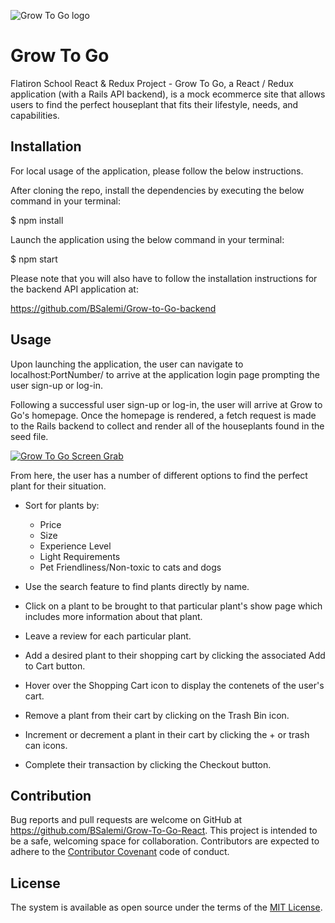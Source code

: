 ![Grow To Go logo](https://fontmeme.com/permalink/190910/cd6f2ab7e2bb65d7267bc46d5894d410.png)

# Grow To Go

Flatiron School React & Redux Project - Grow To Go, a React / Redux application (with a Rails API backend), is a mock ecommerce site that allows users to find the perfect houseplant that fits their lifestyle, needs, and capabilities.  

## Installation

For local usage of the application, please follow the below instructions.

After cloning the repo, install the dependencies by executing the below command in your terminal:

$ npm install

Launch the application using the below command in your terminal:

$ npm start

Please note that you will also have to follow the installation instructions for the backend API application at: 

https://github.com/BSalemi/Grow-to-Go-backend

## Usage

Upon launching the application, the user can navigate to localhost:PortNumber/ to arrive at the application login page prompting the user sign-up or log-in.

Following a successful user sign-up or log-in, the user will arrive at Grow to Go's homepage. Once the homepage is rendered, a fetch request is made to the Rails backend to collect and render all of the houseplants found in the seed file. 

[![Grow To Go Screen Grab](https://i.imgur.com/z5gl848.png)](https://vimeo.com/366899721)

From here, the user has a number of different options to find the perfect plant for their situation. 

   * Sort for plants by:
    	- Price
    	- Size
    	- Experience Level
    	- Light Requirements 
      - Pet Friendliness/Non-toxic to cats and dogs
      
   * Use the search feature to find plants directly by name. 
   * Click on a plant to be brought to that particular plant's show page which includes more information about that plant.
   * Leave a review for each particular plant.
   * Add a desired plant to their shopping cart by clicking the associated Add to Cart button.
   * Hover over the Shopping Cart icon to display the contenets of the user's cart.
   * Remove a plant from their cart by clicking on the Trash Bin icon.
   * Increment or decrement a plant in their cart by clicking the + or trash can icons.
   * Complete their transaction by clicking the Checkout button.
   
## Contribution 
   
Bug reports and pull requests are welcome on GitHub at https://github.com/BSalemi/Grow-To-Go-React. This project is intended to be a safe,   welcoming space for collaboration. Contributors are expected to adhere to the [Contributor Covenant](https://www.contributor-covenant.org/) code of conduct.

## License 

The system is available as open source under the terms of the [MIT License](https://opensource.org/licenses/MIT).
